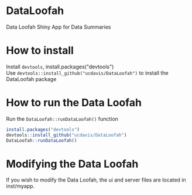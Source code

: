 # DataLoofah
Data Loofah Shiny App for Data Summaries

# How to install
Install `devtools`, install.packages("devtools")  
Use `devtools::install_github("ucdavis/DataLoofah")` to install the DataLoofah package

# How to run the Data Loofah
Run the `DataLoofah::runDataLoofah()` function


```r
install.packages("devtools")
devtools::install_github("ucdavis/DataLoofah")
DataLoofah::runDataLoofah()
```
# Modifying the Data Loofah  
If you wish to modify the Data Loofah, the ui and server files are located in inst/myapp.  
